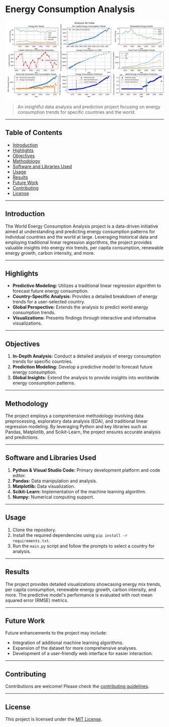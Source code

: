 # Energy Consumption Analysis

![Project Image](https://github.com/antilneeraj/EnergyConsumptionAnalysis/blob/main/Assets/Concept%20Notes/SampleOutput.png)

> An insightful data analysis and prediction project focusing on energy consumption trends for specific countries and the world.

---

## Table of Contents

- [Introduction](#introduction)
- [Highlights](#highlights)
- [Objectives](#objectives)
- [Methodology](#methodology)
- [Software and Libraries Used](#software-and-libraries-used)
- [Usage](#usage)
- [Results](#results)
- [Future Work](#future-work)
- [Contributing](#contributing)
- [License](#license)

---

## Introduction

The World Energy Consumption Analysis project is a data-driven initiative aimed at understanding and predicting energy consumption patterns for individual countries and the world at large. Leveraging historical data and employing traditional linear regression algorithms, the project provides valuable insights into energy mix trends, per capita consumption, renewable energy growth, carbon intensity, and more.

---

## Highlights

- **Predictive Modeling:** Utilizes a traditional linear regression algorithm to forecast future energy consumption.
- **Country-Specific Analysis:** Provides a detailed breakdown of energy trends for a user-selected country.
- **Global Perspective:** Extends the analysis to predict world energy consumption trends.
- **Visualizations:** Presents findings through interactive and informative visualizations.

---

## Objectives

1. **In-Depth Analysis:** Conduct a detailed analysis of energy consumption trends for specific countries.
2. **Prediction Modeling:** Develop a predictive model to forecast future energy consumption.
3. **Global Insights:** Extend the analysis to provide insights into worldwide energy consumption patterns.

---

## Methodology

The project employs a comprehensive methodology involving data preprocessing, exploratory data analysis (EDA), and traditional linear regression modeling. By leveraging Python and key libraries such as Pandas, Matplotlib, and Scikit-Learn, the project ensures accurate analysis and predictions.

---

## Software and Libraries Used

1. **Python & Visual Studio Code:** Primary development platform and code editor.
2. **Pandas:** Data manipulation and analysis.
3. **Matplotlib:** Data visualization.
4. **Scikit-Learn:** Implementation of the machine learning algorithm.
5. **Numpy:** Numerical computing support.

---

## Usage

1. Clone the repository.
2. Install the required dependencies using `pip install -r requirements.txt`.
3. Run the `main.py` script and follow the prompts to select a country for analysis.

---

## Results

The project provides detailed visualizations showcasing energy mix trends, per capita consumption, renewable energy growth, carbon intensity, and more. The predictive model's performance is evaluated with root mean squared error (RMSE) metrics.

---

## Future Work

Future enhancements to the project may include:
- Integration of additional machine learning algorithms.
- Expansion of the dataset for more comprehensive analyses.
- Development of a user-friendly web interface for easier interaction.

---

## Contributing

Contributions are welcome! Please check the [contributing guidelines](CONTRIBUTING.md).

---

## License

This project is licensed under the [MIT License](LICENSE).
